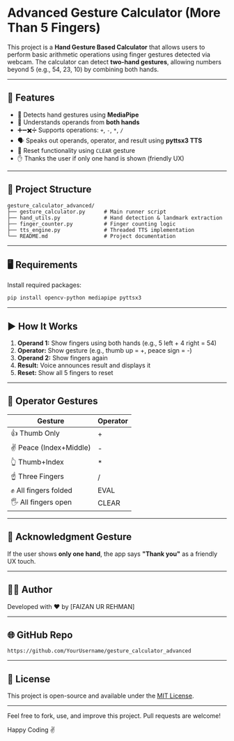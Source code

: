 # Advanced Gesture Calculator (More Than 5 Fingers)

This project is a **Hand Gesture Based Calculator** that allows users to perform basic arithmetic operations using finger gestures detected via webcam. The calculator can detect **two-hand gestures**, allowing numbers beyond 5 (e.g., 54, 23, 10) by combining both hands.

---

## 🔧 Features

- 👋 Detects hand gestures using **MediaPipe**
- 🧠 Understands operands from **both hands**
- ➕➖✖️➗ Supports operations: `+`, `-`, `*`, `/`
- 🗣️ Speaks out operands, operator, and result using **pyttsx3 TTS**
- 🔁 Reset functionality using `CLEAR` gesture
- ✋ Thanks the user if only one hand is shown (friendly UX)

---

## 📁 Project Structure

```
gesture_calculator_advanced/
├── gesture_calculator.py      # Main runner script
├── hand_utils.py              # Hand detection & landmark extraction
├── finger_counter.py          # Finger counting logic
├── tts_engine.py              # Threaded TTS implementation
└── README.md                  # Project documentation
```

---

## 🖥️ Requirements

Install required packages:

```bash
pip install opencv-python mediapipe pyttsx3
```

---

## ▶️ How It Works

1. **Operand 1:** Show fingers using both hands (e.g., 5 left + 4 right = 54)
2. **Operator:** Show gesture (e.g., thumb up = +, peace sign = -)
3. **Operand 2:** Show fingers again
4. **Result:** Voice announces result and displays it
5. **Reset:** Show all 5 fingers to reset

---

## 🧠 Operator Gestures
| Gesture                | Operator |
| ---------------------- | -------- |
| 👍 Thumb Only          | +        |
| ✌ Peace (Index+Middle) | -        |
| 👆 Thumb+Index       | \*       |
| ☝️ Three Fingers     | /        |
| ✊ All fingers folded     | EVAL     |
| 🖐️ All fingers open       | CLEAR    |

---

## 🙏 Acknowledgment Gesture

If the user shows **only one hand**, the app says **"Thank you"** as a friendly UX touch.

---

## 🧑‍💻 Author

Developed with ❤️ by [FAIZAN UR REHMAN]

---

## 🌐 GitHub Repo

```
https://github.com/YourUsername/gesture_calculator_advanced
```

---

## 📝 License

This project is open-source and available under the [MIT License](LICENSE).

---

Feel free to fork, use, and improve this project. Pull requests are welcome!

Happy Coding ✌️

